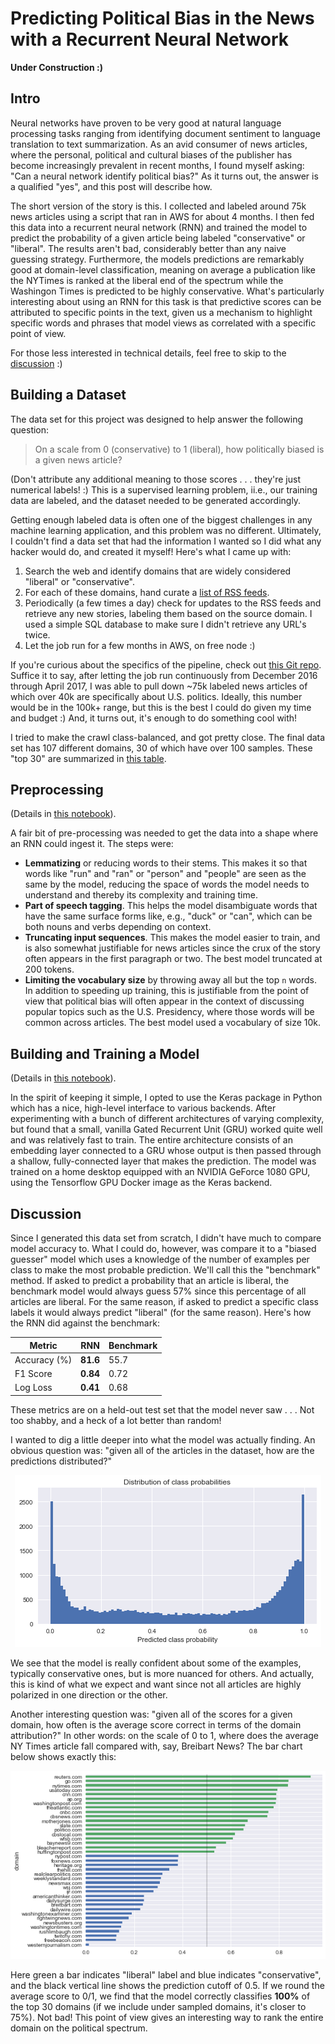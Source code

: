 # Predicting Political Bias in the News with a Recurrent Neural Network

__Under Construction :)__

## Intro

Neural networks have proven to be very good at natural language processing tasks ranging from identifying document sentiment to language translation to text summarization. As an avid consumer of news articles, where the personal, political and cultural biases of the publisher has become increasingly prevalent in recent months, I found myself asking:  "Can a neural network identify political bias?"  As it turns out, the answer is a qualified "yes", and this post will describe how.

The short version of the story is this.  I collected and labeled around 75k news articles using a script that ran in AWS for about 4 months.  I then fed this data into a recurrent neural network (RNN) and trained the model to predict the probability of a given article being labeled "conservative" or "liberal".  The results aren't bad, considerably better than any naive guessing strategy.  Furthermore, the models predictions are remarkably good at domain-level classification, meaning on average a publication like the NYTimes is ranked at the liberal end of the spectrum while the Washingon Times is predicted to be highly conservative.  What's particularly interesting about using an RNN for this task is that predictive scores can be attributed to specific points in the text, given us a mechanism to highlight specific words and phrases that model views as correlated with a specific point of view.

For those less interested in technical details, feel free to skip to the [discussion](#Discussion) :)

## Building a Dataset

The data set for this project was designed to help answer the following question:

> On a scale from 0 (conservative) to 1 (liberal), how politically biased is a given news article?

(Don't attribute any additional meaning to those scores . . . they're just numerical labels! :)  This is a supervised learning problem, ii.e., our training data are labeled, and the dataset needed to be generated accordingly.  

Getting enough labeled data is often one of the biggest challenges in any machine learning application, and this problem was no different.  Ultimately, I couldn't find a data set that had the information I wanted so I did what any hacker would do, and created it myself!  Here's what I came up with:

1. Search the web and identify domains that are widely considered "liberal" or "conservative".
1. For each of these domains, hand curate a [list of RSS feeds](https://github.com/davebiagioni/news-crawler/tree/master/rss).
1. Periodically (a few times a day) check for updates to the RSS feeds and retrieve any new stories, labeling them based on the source domain. I used a simple SQL database to make sure I didn't retrieve any URL's twice.
1. Let the job run for a few months in AWS, on  free node :)

If you're curious about the specifics of the pipeline, check out [this Git repo](https://github.com/davebiagioni/news-crawler).  Suffice it to say, after letting the job run continuously from December 2016 through April 2017, I was able to pull down ~75k labeled news articles of which over 40k are specifically about U.S. politics.  Ideally, this number would be in the 100k+ range, but this is the best I could do given my time and budget :)  And, it turns out, it's enough to do something cool with!

I tried to make the crawl class-balanced, and got pretty close.  The final data set has 107 different domains, 30 of which have over 100 samples.  These "top 30" are summarized in [this table](top-30-domains.md).

## Preprocessing

(Details in [this notebook](../news-classifier/1-preproc.ipynb)).

A fair bit of pre-processing was needed to get the data into a shape where an RNN could ingest it.  The steps were:

- __Lemmatizing__ or reducing words to their stems.  This makes it so that words like "run" and "ran" or "person" and "people" are seen as the same by the model, reducing the space of words the model needs to understand and thereby its complexity and training time.
- __Part of speech tagging__.  This helps the model disambiguate words that have the same surface forms like, e.g., "duck" or "can", which can be both nouns and verbs depending on context.
- __Truncating input sequences__.  This makes the model easier to train, and is also somewhat justifiable for news articles since the crux of the story often appears in the first paragraph or two.  The best model truncated at 200 tokens.
- __Limiting the vocabulary size__ by throwing away all but the top `n` words.  In addition to speeding up training, this is justifiable from the point of view that political bias will often appear in the context of discussing popular topics such as the U.S. Presidency, where those words will be common across articles.  The best model used a vocabulary of size 10k.

## Building and Training a Model

(Details in [this notebook](../news-classifier/2-classify.ipynb)).

In the spirit of keeping it simple, I opted to use the Keras package in Python which has a nice, high-level interface to various backends.  After experimenting with a bunch of different architectures of varying complexity, but found that a small, vanilla Gated Recurrent Unit (GRU) worked quite well and was relatively fast to train.  The entire architecture consists of an embedding layer connected to a GRU whose output is then passed through a shallow, fully-connected layer that makes the prediction.  The model was trained on a home desktop equipped with an NVIDIA GeForce 1080 GPU, using the Tensorflow GPU Docker image as the Keras backend.

## Discussion

Since I generated this data set from scratch, I didn't have much to compare model accuracy to.  What I could do, however, was compare it to a "biased guesser" model which uses a knowledge of the number of examples per class to make the most probable prediction.  We'll call this the "benchmark" method.  If asked to predict a probability that an article is liberal, the benchmark model would always guess 57% since this percentage of all articles are liberal.  For the same reason, if asked to predict a specific class labels it would always predict "liberal" (for the same reason).  Here's how the RNN did against the benchmark:

| Metric        | RNN           |  Benchmark  |
| ------------- |-------------| ----- |
| Accuracy (%) | __81.6__ | 55.7 |
| F1 Score | __0.84__ | 0.72 |
| Log Loss | __0.41__ | 0.68 | 

These metrics are on a held-out test set that the model never saw . . . Not too shabby, and a heck of a lot better than random!

I wanted to dig a little deeper into what the model was actually finding.  An obvious question was: "given all of the articles in the dataset, how are the predictions distributed?"

<div style="text-align:center"><img src="img/prob-dist.png" alt="prob-dist" class="inline"/></div>

We see that the model is really confident about some of the examples, typically conservative ones, but is more nuanced for others.  And actually, this is kind of what we expect and want since not all articles are highly polarized in one direction or the other.

Another interesting question was:  "given all of the scores for a given domain, how often is the average score correct in terms of the domain attribution?"  In other words:  on the scale of 0 to 1, where does the average NY Times article fall compared with, say, Breibart News?  The bar chart below shows exactly this:

<div style="text-align:center"><img src="img/avg-prob-by-domain.png" alt="avg-prob-by-domain" class="inline"/></div>

Here green a bar indicates "liberal" label and blue indicates "conservative", and the black vertical line shows the prediction cutoff of 0.5.  If we round the average score to 0/1, we find that the model correctly classifies __100%__ of the top 30 domains (if we include under sampled domains, it's closer to 75%).  Not bad! This point of view gives an interesting way to rank the entire domain on the political spectrum. 